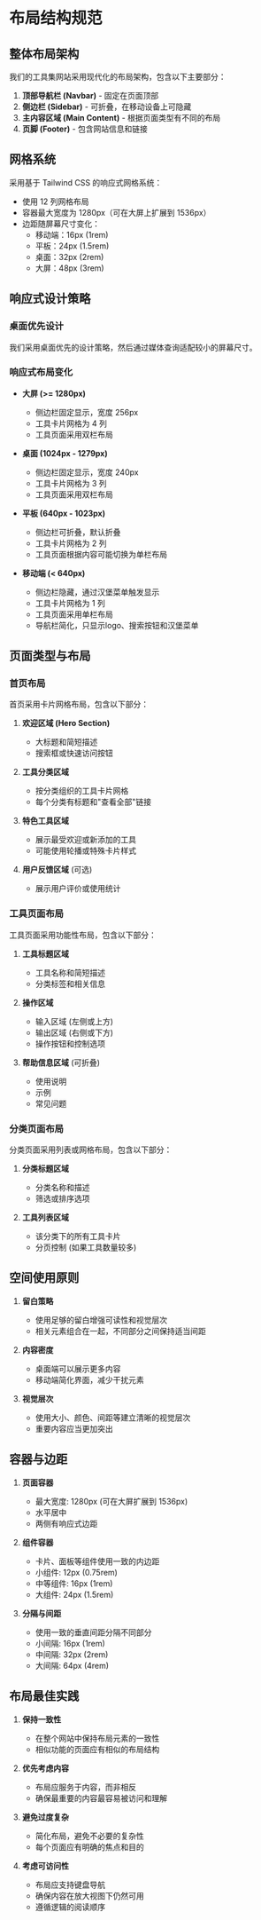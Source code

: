# 布局结构规范

## 整体布局架构

我们的工具集网站采用现代化的布局架构，包含以下主要部分：

1. **顶部导航栏 (Navbar)** - 固定在页面顶部
2. **侧边栏 (Sidebar)** - 可折叠，在移动设备上可隐藏
3. **主内容区域 (Main Content)** - 根据页面类型有不同的布局
4. **页脚 (Footer)** - 包含网站信息和链接

## 网格系统

采用基于 Tailwind CSS 的响应式网格系统：

- 使用 12 列网格布局
- 容器最大宽度为 1280px（可在大屏上扩展到 1536px）
- 边距随屏幕尺寸变化：
  - 移动端：16px (1rem)
  - 平板：24px (1.5rem)
  - 桌面：32px (2rem)
  - 大屏：48px (3rem)

## 响应式设计策略

### 桌面优先设计

我们采用桌面优先的设计策略，然后通过媒体查询适配较小的屏幕尺寸。

### 响应式布局变化

- **大屏 (>= 1280px)**
  - 侧边栏固定显示，宽度 256px
  - 工具卡片网格为 4 列
  - 工具页面采用双栏布局

- **桌面 (1024px - 1279px)**
  - 侧边栏固定显示，宽度 240px
  - 工具卡片网格为 3 列
  - 工具页面采用双栏布局

- **平板 (640px - 1023px)**
  - 侧边栏可折叠，默认折叠
  - 工具卡片网格为 2 列
  - 工具页面根据内容可能切换为单栏布局

- **移动端 (< 640px)**
  - 侧边栏隐藏，通过汉堡菜单触发显示
  - 工具卡片网格为 1 列
  - 工具页面采用单栏布局
  - 导航栏简化，只显示logo、搜索按钮和汉堡菜单

## 页面类型与布局

### 首页布局

首页采用卡片网格布局，包含以下部分：

1. **欢迎区域 (Hero Section)**
   - 大标题和简短描述
   - 搜索框或快速访问按钮

2. **工具分类区域**
   - 按分类组织的工具卡片网格
   - 每个分类有标题和"查看全部"链接

3. **特色工具区域**
   - 展示最受欢迎或新添加的工具
   - 可能使用轮播或特殊卡片样式

4. **用户反馈区域** (可选)
   - 展示用户评价或使用统计

### 工具页面布局

工具页面采用功能性布局，包含以下部分：

1. **工具标题区域**
   - 工具名称和简短描述
   - 分类标签和相关信息

2. **操作区域**
   - 输入区域 (左侧或上方)
   - 输出区域 (右侧或下方)
   - 操作按钮和控制选项

3. **帮助信息区域** (可折叠)
   - 使用说明
   - 示例
   - 常见问题

### 分类页面布局

分类页面采用列表或网格布局，包含以下部分：

1. **分类标题区域**
   - 分类名称和描述
   - 筛选或排序选项

2. **工具列表区域**
   - 该分类下的所有工具卡片
   - 分页控制 (如果工具数量较多)

## 空间使用原则

1. **留白策略**
   - 使用足够的留白增强可读性和视觉层次
   - 相关元素组合在一起，不同部分之间保持适当间距

2. **内容密度**
   - 桌面端可以展示更多内容
   - 移动端简化界面，减少干扰元素

3. **视觉层次**
   - 使用大小、颜色、间距等建立清晰的视觉层次
   - 重要内容应当更加突出

## 容器与边距

1. **页面容器**
   - 最大宽度: 1280px (可在大屏扩展到 1536px)
   - 水平居中
   - 两侧有响应式边距

2. **组件容器**
   - 卡片、面板等组件使用一致的内边距
   - 小组件: 12px (0.75rem)
   - 中等组件: 16px (1rem)
   - 大组件: 24px (1.5rem)

3. **分隔与间距**
   - 使用一致的垂直间距分隔不同部分
   - 小间隔: 16px (1rem)
   - 中间隔: 32px (2rem)
   - 大间隔: 64px (4rem)

## 布局最佳实践

1. **保持一致性**
   - 在整个网站中保持布局元素的一致性
   - 相似功能的页面应有相似的布局结构

2. **优先考虑内容**
   - 布局应服务于内容，而非相反
   - 确保最重要的内容最容易被访问和理解

3. **避免过度复杂**
   - 简化布局，避免不必要的复杂性
   - 每个页面应有明确的焦点和目的

4. **考虑可访问性**
   - 布局应支持键盘导航
   - 确保内容在放大视图下仍然可用
   - 遵循逻辑的阅读顺序 